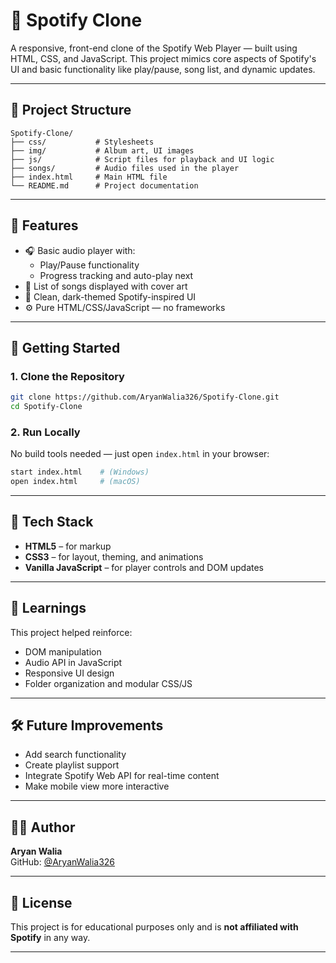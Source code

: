 # 🎵 Spotify Clone

A responsive, front-end clone of the Spotify Web Player — built using HTML, CSS, and JavaScript. This project mimics core aspects of Spotify's UI and basic functionality like play/pause, song list, and dynamic updates.

---

## 📁 Project Structure

```
Spotify-Clone/
├── css/           # Stylesheets
├── img/           # Album art, UI images
├── js/            # Script files for playback and UI logic
├── songs/         # Audio files used in the player
├── index.html     # Main HTML file
└── README.md      # Project documentation
```

---

## 🚀 Features

- 🎧 Basic audio player with:
  - Play/Pause functionality
  - Progress tracking and auto-play next
- 🎵 List of songs displayed with cover art
- 🎨 Clean, dark-themed Spotify-inspired UI
- ⚙️ Pure HTML/CSS/JavaScript — no frameworks

---

## 🔧 Getting Started

### 1. Clone the Repository
```bash
git clone https://github.com/AryanWalia326/Spotify-Clone.git
cd Spotify-Clone
```

### 2. Run Locally
No build tools needed — just open `index.html` in your browser:
```bash
start index.html    # (Windows)
open index.html     # (macOS)
```

---

## 🧪 Tech Stack

- **HTML5** – for markup
- **CSS3** – for layout, theming, and animations
- **Vanilla JavaScript** – for player controls and DOM updates

---

## 🧠 Learnings

This project helped reinforce:
- DOM manipulation
- Audio API in JavaScript
- Responsive UI design
- Folder organization and modular CSS/JS

---

## 🛠️ Future Improvements

- Add search functionality
- Create playlist support
- Integrate Spotify Web API for real-time content
- Make mobile view more interactive

---

## 🙋‍♂️ Author

**Aryan Walia**  
GitHub: [@AryanWalia326](https://github.com/AryanWalia326)

---

## 📜 License

This project is for educational purposes only and is **not affiliated with Spotify** in any way.

---
